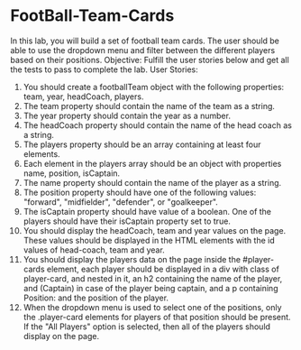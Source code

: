 # FootBall-Team-Cards
In this lab, you will build a set of football team cards. The user should be able to use the dropdown menu and filter between the different players based on their positions. Objective: Fulfill the user stories below and get all the tests to pass to complete the lab.
User Stories:
1.	You should create a footballTeam object with the following properties: team, year, headCoach, players.
2.	The team property should contain the name of the team as a string.
3.	The year property should contain the year as a number.
4.	The headCoach property should contain the name of the head coach as a string.
5.	The players property should be an array containing at least four elements.
6.	Each element in the players array should be an object with properties name, position, isCaptain.
7.	The name property should contain the name of the player as a string.
8.	The position property should have one of the following values: "forward", "midfielder", "defender", or "goalkeeper".
9.	The isCaptain property should have value of a boolean. One of the players should have their isCaptain property set to true.
10.	You should display the headCoach, team and year values on the page. These values should be displayed in the HTML elements with the id values of head-coach, team and year.
11.	You should display the players data on the page inside the #player-cards element, each player should be displayed in a div with class of player-card, and nested in it, an h2 containing the name of the player, and (Captain) in case of the player being captain, and a p containing Position: and the position of the player.
12.	When the dropdown menu is used to select one of the positions, only the .player-card elements for players of that position should be present. If the "All Players" option is selected, then all of the players should display on the page.
